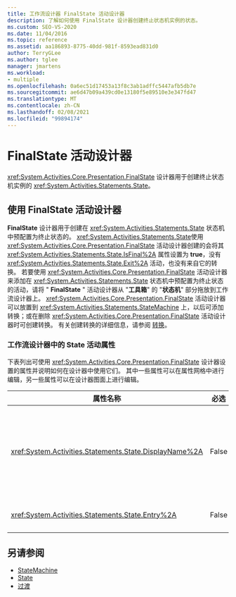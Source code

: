 ```yaml
---
title: 工作流设计器 FinalState 活动设计器
description: 了解如何使用 FinalState 设计器创建终止状态机实例的状态。
ms.custom: SEO-VS-2020
ms.date: 11/04/2016
ms.topic: reference
ms.assetid: aa186893-8775-40dd-981f-8593ead831d0
author: TerryGLee
ms.author: tglee
manager: jmartens
ms.workload:
- multiple
ms.openlocfilehash: 0a6ec51d17453a13f8c3ab1adffc5447afb5db7e
ms.sourcegitcommit: ae6d47b09a439cd0e13180f5e89510e3e347fd47
ms.translationtype: MT
ms.contentlocale: zh-CN
ms.lasthandoff: 02/08/2021
ms.locfileid: "99894174"
---
```

# <a name="finalstate-activity-designer"></a>FinalState 活动设计器

<xref:System.Activities.Core.Presentation.FinalState> 设计器用于创建终止状态机实例的 <xref:System.Activities.Statements.State>。

## <a name="using-the-finalstate-activity-designer"></a>使用 FinalState 活动设计器

**FinalState** 设计器用于创建在 <xref:System.Activities.Statements.State> 状态机中预配置为终止状态的。 <xref:System.Activities.Statements.State>使用 <xref:System.Activities.Core.Presentation.FinalState> 活动设计器创建的会将其 <xref:System.Activities.Statements.State.IsFinal%2A> 属性设置为 **true**，没有 <xref:System.Activities.Statements.State.Exit%2A> 活动，也没有来自它的转换。 若要使用 <xref:System.Activities.Core.Presentation.FinalState> 活动设计器来添加在 <xref:System.Activities.Statements.State> 状态机中预配置为终止状态的活动，请将 " **FinalState** " 活动设计器从 "**工具箱**" 的 "**状态机**" 部分拖放到工作流设计器上。 <xref:System.Activities.Core.Presentation.FinalState> 活动设计器可以放置到 <xref:System.Activities.Statements.StateMachine> 上，以后可添加转换；或在删除 <xref:System.Activities.Core.Presentation.FinalState> 活动设计器时可创建转换。 有关创建转换的详细信息，请参阅 [转换](../workflow-designer/transition-activity-designer.md)。

### <a name="state-activity-properties-in-the-workflow-designer"></a>工作流设计器中的 State 活动属性

下表列出可使用 <xref:System.Activities.Core.Presentation.FinalState> 设计器设置的属性并说明如何在设计器中使用它们。 其中一些属性可以在属性网格中进行编辑，另一些属性可以在设计器图面上进行编辑。

|属性名称|必选|使用情况|
|-|--------------|-|
|<xref:System.Activities.Statements.State.DisplayName%2A>|False|指定 <xref:System.Activities.Statements.State> 活动设计器在标头中的友好名称。 默认值为 " **状态**"。 可以在属性网格或直接在活动设计器的标头中编辑该值。 <xref:System.Activities.Statements.State.DisplayName%2A> 用于痕迹导航，后者显示在工作流设计器顶部。<br /><br /> 虽然 <xref:System.Activities.Statements.State.DisplayName%2A> 不是绝对必需的，但最好使用该属性。|
|<xref:System.Activities.Statements.State.Entry%2A>|False|指定在转换到此状态时发生的操作。 可以通过将某个活动从 " **工具箱** " 拖放到状态的部分来设置此值 <xref:System.Activities.Statements.State.Entry%2A> 。|

## <a name="see-also"></a>另请参阅

- [StateMachine](../workflow-designer/statemachine-activity-designer.md)
- [State](../workflow-designer/state-activity-designer.md)
- [过渡](../workflow-designer/transition-activity-designer.md)